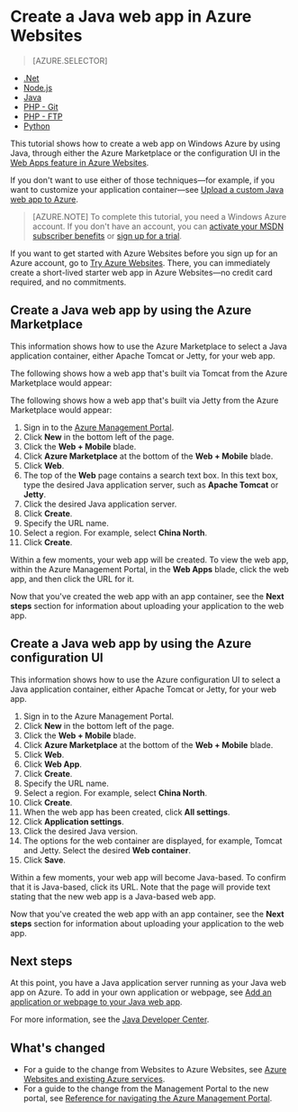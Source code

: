 <properties
	pageTitle="Create a Java web app in Azure Websites | Windows Azure"
	description="This tutorial shows you how to deploy a Java web app to Azure Websites."
	services="app-service\web"
	documentationCenter="java"
	authors="rmcmurray"
	manager="wpickett"
	editor="jimbe"/>
<tags
	ms.service="app-service-web"
	ms.date="08/31/2015"
	wacn.date=""/>

# Create a Java web app in Azure Websites

> [AZURE.SELECTOR]
- [.Net](/documentation/articles/web-sites-dotnet-get-started)
- [Node.js](/documentation/articles/web-sites-nodejs-develop-deploy-mac)
- [Java](/documentation/articles/web-sites-java-get-started)
- [PHP - Git](/documentation/articles/web-sites-php-mysql-deploy-use-git)
- [PHP - FTP](/documentation/articles/web-sites-php-mysql-deploy-use-ftp)
- [Python](/documentation/articles/web-sites-python-ptvs-django-mysql)

This tutorial shows how to create a web app on Windows Azure by using Java, through either the Azure Marketplace or the configuration UI in the [Web Apps feature in Azure Websites][].

If you don't want to use either of those techniques—for example, if you want to customize your application container—see [Upload a custom Java web app to Azure](/documentation/articles/web-sites-java-custom-upload).

> [AZURE.NOTE] To complete this tutorial, you need a Windows Azure account. If you don't have an account, you can [activate your MSDN subscriber benefits][] or [sign up for a trial][].

If you want to get started with Azure Websites before you sign up for an Azure account, go to [Try Azure Websites][]. There, you can immediately create a short-lived starter web app in Azure Websites—no credit card required, and no commitments.

## Create a Java web app by using the Azure Marketplace

This information shows how to use the Azure Marketplace to select a Java application container, either Apache Tomcat or Jetty, for your web app.

The following shows how a web app that's built via Tomcat from the Azure Marketplace would appear:

<!--todo:![Web app using Apache Tomcat](./media/web-sites-java-get-started/tomcat.png)-->

The following shows how a web app that's built via Jetty from the Azure Marketplace would appear:

<!--todo:![Web app using Jetty](./media/web-sites-java-get-started/jetty.png)-->

1. Sign in to the [Azure Management Portal](https://manage.windowsazure.cn/).
2. Click **New** in the bottom left of the page.
3. Click the **Web + Mobile** blade.
4. Click **Azure Marketplace** at the bottom of the **Web + Mobile** blade.
5. Click **Web**.
6. The top of the **Web** page contains a search text box. In this text box, type the desired Java application server, such as **Apache Tomcat** or **Jetty**.
4. Click the desired Java application server.
5. Click **Create**.
6. Specify the URL name.
6. Select a region. For example, select **China North**.
7. Click **Create**.

Within a few moments, your web app will be created. To view the web app, within the Azure Management Portal, in the **Web Apps** blade, click the web app, and then click the URL for it.

Now that you've created the web app with an app container, see the **Next steps** section for information about uploading your application to the web app.

## Create a Java web app by using the Azure configuration UI

This information shows how to use the Azure configuration UI to select a Java application container, either Apache Tomcat or Jetty, for your web app.

1. Sign in to the Azure Management Portal.
2. Click **New** in the bottom left of the page.
3. Click the **Web + Mobile** blade.
4. Click **Azure Marketplace** at the bottom of the **Web + Mobile** blade.
5. Click **Web**.
6. Click **Web App**.
7. Click **Create**.
8. Specify the URL name.
9. Select a region. For example, select **China North**.
10. Click **Create**.
11. When the web app has been created, click **All settings**.
12. Click **Application settings**.
13. Click the desired Java version.
14. The options for the web container are displayed, for example, Tomcat and Jetty. Select the desired **Web container**.
15. Click **Save**.

Within a few moments, your web app will become Java-based. To confirm that it is Java-based, click its URL. Note that the page will provide text stating that the new web app is a Java-based web app.

Now that you've created the web app with an app container, see the **Next steps** section for information about uploading your application to the web app.

## Next steps

At this point, you have a Java application server running as your Java web app on Azure. To add in your own application or webpage, see [Add an application or webpage to your Java web app](/documentation/articles/web-sites-java-add-app).

For more information, see the [Java Developer Center](/develop/java/).

## What's changed

* For a guide to the change from Websites to Azure Websites, see [Azure Websites and existing Azure services][].
* For a guide to the change from the Management Portal to the new portal, see [Reference for navigating the Azure Management Portal][].

<!-- External Links -->
[activate your MSDN subscriber benefits]: /pricing/1rmb-trial/
[sign up for a trial]: /pricing/1rmb-trial/
[Web Apps feature in Azure Websites]: /documentation/services/web-sites/
[Try Azure Websites]: https://tryappservice.azure.com/
[Azure Websites and existing Azure services]: /documentation/services/web-sites/
[Reference for navigating the Azure Management Portal]: https://manage.windowsazure.cn/
